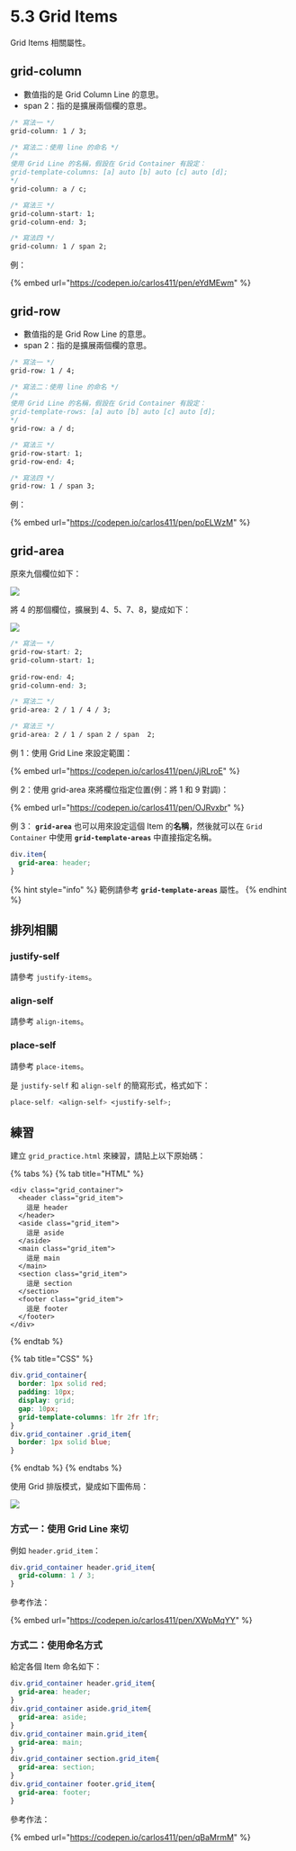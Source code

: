 # 5.3 Grid Items

Grid Items 相關屬性。

## grid-column

* 數值指的是 Grid Column Line 的意思。
* span 2：指的是擴展兩個欄的意思。

```css
/* 寫法一 */
grid-column: 1 / 3;

/* 寫法二：使用 line 的命名 */
/*
使用 Grid Line 的名稱，假設在 Grid Container 有設定：
grid-template-columns: [a] auto [b] auto [c] auto [d];
*/
grid-column: a / c;

/* 寫法三 */
grid-column-start: 1;
grid-column-end: 3;

/* 寫法四 */
grid-column: 1 / span 2;
```



例：

{% embed url="https://codepen.io/carlos411/pen/eYdMEwm" %}



## grid-row

* 數值指的是 Grid Row Line 的意思。
* span 2：指的是擴展兩個欄的意思。

```css
/* 寫法一 */
grid-row: 1 / 4;

/* 寫法二：使用 line 的命名 */
/*
使用 Grid Line 的名稱，假設在 Grid Container 有設定：
grid-template-rows: [a] auto [b] auto [c] auto [d];
*/
grid-row: a / d;

/* 寫法三 */
grid-row-start: 1;
grid-row-end: 4;

/* 寫法四 */
grid-row: 1 / span 3;
```



例：

{% embed url="https://codepen.io/carlos411/pen/poELWzM" %}



## grid-area

原來九個欄位如下：

![](broken-reference)

將 4 的那個欄位，擴展到 4、5、7、8，變成如下：

![](broken-reference)

```css
/* 寫法一 */
grid-row-start: 2;
grid-column-start: 1;
  
grid-row-end: 4;
grid-column-end: 3;

/* 寫法二 */
grid-area: 2 / 1 / 4 / 3;

/* 寫法三 */
grid-area: 2 / 1 / span 2 / span  2;
```



例 1：使用 Grid Line 來設定範圍：

{% embed url="https://codepen.io/carlos411/pen/JjRLroE" %}



例 2：使用 grid-area 來將欄位指定位置(例：將 1 和 9 對調)：

{% embed url="https://codepen.io/carlos411/pen/OJRvxbr" %}



例 3： **`grid-area`** 也可以用來設定這個 Item 的**名稱**，然後就可以在 `Grid Container` 中使用 **`grid-template-areas`** 中直接指定名稱。

```css
div.item{
  grid-area: header;
}
```

{% hint style="info" %}
範例請參考 **`grid-template-areas`** 屬性。
{% endhint %}



## 排列相關



### justify-self

請參考 `justify-items`。



### align-self

請參考 `align-items`。



### place-self

請參考 `place-items`。

是 `justify-self` 和 `align-self` 的簡寫形式，格式如下：

```css
place-self: <align-self> <justify-self>;
```



## 練習

建立 `grid_practice.html` 來練習，請貼上以下原始碼：

{% tabs %}
{% tab title="HTML" %}
```markup
<div class="grid_container">
  <header class="grid_item">
    這是 header
  </header>
  <aside class="grid_item">
    這是 aside
  </aside>
  <main class="grid_item">
    這是 main
  </main>
  <section class="grid_item">
    這是 section
  </section>
  <footer class="grid_item">
    這是 footer
  </footer>
</div>
```
{% endtab %}

{% tab title="CSS" %}
```css
div.grid_container{
  border: 1px solid red;
  padding: 10px;
  display: grid;
  gap: 10px;
  grid-template-columns: 1fr 2fr 1fr;
}
div.grid_container .grid_item{
  border: 1px solid blue;
}
```
{% endtab %}
{% endtabs %}



使用 Grid 排版模式，變成如下圖佈局：

![](broken-reference)



### 方式一：使用 Grid Line 來切

例如 `header.grid_item`：

```css
div.grid_container header.grid_item{
  grid-column: 1 / 3;
}
```



參考作法：

{% embed url="https://codepen.io/carlos411/pen/XWpMqYY" %}





### 方式二：使用命名方式

給定各個 Item 命名如下：

```css
div.grid_container header.grid_item{
  grid-area: header;
}
div.grid_container aside.grid_item{
  grid-area: aside;
}
div.grid_container main.grid_item{
  grid-area: main;
}
div.grid_container section.grid_item{
  grid-area: section;
}
div.grid_container footer.grid_item{
  grid-area: footer;
}
```



參考作法：

{% embed url="https://codepen.io/carlos411/pen/qBaMrmM" %}





